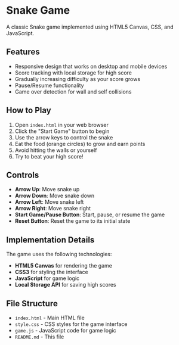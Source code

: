 # Snake Game

A classic Snake game implemented using HTML5 Canvas, CSS, and JavaScript.

## Features

- Responsive design that works on desktop and mobile devices
- Score tracking with local storage for high score
- Gradually increasing difficulty as your score grows
- Pause/Resume functionality
- Game over detection for wall and self collisions

## How to Play

1. Open `index.html` in your web browser
2. Click the "Start Game" button to begin
3. Use the arrow keys to control the snake
4. Eat the food (orange circles) to grow and earn points
5. Avoid hitting the walls or yourself
6. Try to beat your high score!

## Controls

- **Arrow Up**: Move snake up
- **Arrow Down**: Move snake down
- **Arrow Left**: Move snake left
- **Arrow Right**: Move snake right
- **Start Game/Pause Button**: Start, pause, or resume the game
- **Reset Button**: Reset the game to its initial state

## Implementation Details

The game uses the following technologies:

- **HTML5 Canvas** for rendering the game
- **CSS3** for styling the interface
- **JavaScript** for game logic
- **Local Storage API** for saving high scores

## File Structure

- `index.html` - Main HTML file
- `style.css` - CSS styles for the game interface
- `game.js` - JavaScript code for game logic
- `README.md` - This file